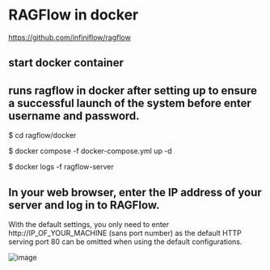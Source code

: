 # RAGFlow in docker

https://github.com/infiniflow/ragflow

## start docker container

## runs ragflow in docker after setting up to ensure a successful launch of the system before enter username and password.
$ cd ragflow/docker

$ docker compose -f docker-compose.yml up -d

$ docker logs -f ragflow-server


## In your web browser, enter the IP address of your server and log in to RAGFlow.
With the default settings, you only need to enter http://IP_OF_YOUR_MACHINE (sans port number) as the default HTTP serving port 80 can be omitted when using the default configurations.


![image](https://github.com/user-attachments/assets/80b20c9f-aa54-4ecf-9183-4b4c27064de7)
